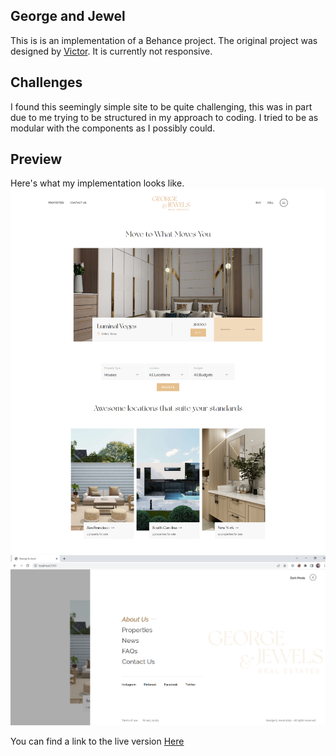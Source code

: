 ## George and Jewel ##

This is is an implementation of a Behance project. The original project was designed by [Victor](https://www.behance.net/gallery/151101553/Luxury-Real-Estate-Website).
It is currently not responsive.

## Challenges ##
I found this seemingly simple site to be quite challenging, this was in part due to me trying to be structured in my approach to coding.
I tried to be as modular with the components as I possibly could.

## Preview ##
Here's what my implementation looks like.
![Home Screen](screenshot.png)
![SideBar](screenshot1.png)

You can find a link to the live version [Here]() 
